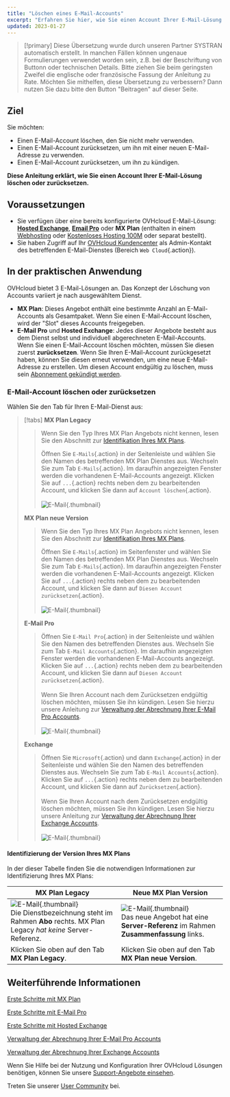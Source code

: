 ```yaml
---
title: "Löschen eines E-Mail-Accounts"
excerpt: "Erfahren Sie hier, wie Sie einen Account Ihrer E-Mail-Lösung löschen oder zurücksetzen"
updated: 2023-01-27
---
```


> [!primary]
> Diese Übersetzung wurde durch unseren Partner SYSTRAN automatisch erstellt. In manchen Fällen können ungenaue Formulierungen verwendet worden sein, z.B. bei der Beschriftung von Buttonn oder technischen Details. Bitte ziehen Sie beim geringsten Zweifel die englische oder französische Fassung der Anleitung zu Rate. Möchten Sie mithelfen, diese Übersetzung zu verbessern? Dann nutzen Sie dazu bitte den Button "Beitragen" auf dieser Seite.
>

## Ziel

Sie möchten:

- Einen E-Mail-Account löschen, den Sie nicht mehr verwenden.
- Einen E-Mail-Account zurücksetzen, um ihn mit einer neuen E-Mail-Adresse zu verwenden.
- Einen E-Mail-Account zurücksetzen, um ihn zu kündigen.

**Diese Anleitung erklärt, wie Sie einen Account Ihrer E-Mail-Lösung löschen oder zurücksetzen.**

## Voraussetzungen

- Sie verfügen über eine bereits konfigurierte OVHcloud E-Mail-Lösung: [**Hosted Exchange**](/links/web/emails-hosted-exchange), [**Email Pro**](/links/web/email-pro) oder **MX Plan** (enthalten in einem [Webhosting](/links/web/hosting) oder [Kostenloses Hosting 100M](/links/web/domains-free-hosting) oder separat bestellt).
- Sie haben Zugriff auf Ihr [OVHcloud Kundencenter](/links/manager) als Admin-Kontakt des betreffenden E-Mail-Dienstes (Bereich `Web Cloud`{.action}).

## In der praktischen Anwendung <a name="instructions"></a>

OVHcloud bietet 3 E-Mail-Lösungen an. Das Konzept der Löschung von Accounts variiert je nach ausgewähltem Dienst.

- **MX Plan**: Dieses Angebot enthält eine bestimmte Anzahl an E-Mail-Accounts als Gesamtpaket. Wenn Sie einen E-Mail-Account löschen, wird der "Slot" dieses Accounts freigegeben.
- **E-Mail Pro** und **Hosted Exchange**: Jedes dieser Angebote besteht aus dem Dienst selbst und individuell abgerechneten E-Mail-Accounts. Wenn Sie einen E-Mail-Account löschen möchten, müssen Sie diesen zuerst **zurücksetzen**. Wenn Sie Ihren E-Mail-Account zurückgesetzt haben, können Sie diesen erneut verwenden, um eine neue E-Mail-Adresse zu erstellen. Um diesen Account endgültig zu löschen, muss sein [Abonnement gekündigt werden](/pages/web_cloud/email_and_collaborative_solutions/microsoft_exchange/manage_billing_exchange#accounts-entfernen).

### E-Mail-Account löschen oder zurücksetzen

Wählen Sie den Tab für Ihren E-Mail-Dienst aus:

> [!tabs]
> **MX Plan Legacy**
>>
>> Wenn Sie den Typ Ihres MX Plan Angebots nicht kennen, lesen Sie den Abschnitt zur [Identifikation Ihres MX Plans](#whichmxplan).<br>
>>
>> Öffnen Sie `E-Mails`{.action} in der Seitenleiste und wählen Sie den Namen des betreffenden MX Plan Dienstes aus. Wechseln Sie zum Tab `E-Mails`{.action}. Im daraufhin angezeigten Fenster werden die vorhandenen E-Mail-Accounts angezeigt. Klicken Sie auf `...`{.action} rechts neben dem zu bearbeitenden Account, und klicken Sie dann auf `Account löschen`{.action}.<br><br>
>>![E-Mail](images/email-mxplan-legacy-reset.png){.thumbnail}<br>
>>
> **MX Plan neue Version**
>>
>> Wenn Sie den Typ Ihres MX Plan Angebots nicht kennen, lesen Sie den Abschnitt zur [Identifikation Ihres MX Plans](#whichmxplan).<br>
>>
>> Öffnen Sie `E-Mails`{.action} im Seitenfenster und wählen Sie den Namen des betreffenden MX Plan Dienstes aus. Wechseln Sie zum Tab `E-Mails`{.action}. Im daraufhin angezeigten Fenster werden die vorhandenen E-Mail-Accounts angezeigt. Klicken Sie auf `...`{.action} rechts neben dem zu bearbeitenden Account, und klicken Sie dann auf `Diesen Account zurücksetzen`{.action}.<br><br>
>>![E-Mail](images/email-mxplan-new-reset.png){.thumbnail}<br>
>>
> **E-Mail Pro**
>>
>> Öffnen Sie `E-Mail Pro`{.action} in der Seitenleiste und wählen Sie den Namen des betreffenden Dienstes aus. Wechseln Sie zum Tab `E-Mail Accounts`{.action}. Im daraufhin angezeigten Fenster werden die vorhandenen E-Mail-Accounts angezeigt. Klicken Sie auf `...`{.action} rechts neben dem zu bearbeitenden Account, und klicken Sie dann auf `Diesen Account zurücksetzen`{.action}.<br><br>
>> Wenn Sie Ihren Account nach dem Zurücksetzen endgültig löschen möchten, müssen Sie ihn kündigen. Lesen Sie hierzu unsere Anleitung zur [Verwaltung der Abrechnung Ihrer E-Mail Pro Accounts](/pages/web_cloud/email_and_collaborative_solutions/email_pro/manage_billing_emailpro).<br><br>
>>![E-Mail](images/emailpro-reset.png){.thumbnail}<br>
>>
> **Exchange**
>>
>> Öffnen Sie `Microsoft`{.action} und dann `Exchange`{.action} in der Seitenleiste und wählen Sie den Namen des betreffenden Dienstes aus. Wechseln Sie zum Tab `E-Mail Accounts`{.action}. Klicken Sie auf `...`{.action} rechts neben dem zu bearbeitenden Account, und klicken Sie dann auf `Zurücksetzen`{.action}.<br><br>
>> Wenn Sie Ihren Account nach dem Zurücksetzen endgültig löschen möchten, müssen Sie ihn kündigen. Lesen Sie hierzu unsere Anleitung zur [Verwaltung der Abrechnung Ihrer Exchange Accounts](/pages/web_cloud/email_and_collaborative_solutions/microsoft_exchange/manage_billing_exchange).<br><br>
>>![E-Mail](images/exchange-reset.png){.thumbnail}<br>
>>

#### Identifizierung der Version Ihres MX Plans <a name="whichmxplan"></a>

In der dieser Tabelle finden Sie die notwendigen Informationen zur Identifizierung Ihres MX Plans:

|MX Plan Legacy|Neue MX Plan Version|
|---|---|
|![E-Mail](images/mxplan-starter-legacy-step1.png){.thumbnail}<br>Die Dienstbezeichnung steht im Rahmen **Abo** rechts. MX Plan Legacy *hat keine* Server-Referenz.|![E-Mail](images/mxplan-starter-new-step1.png){.thumbnail}<br>Das neue Angebot hat eine **Server-Referenz** im Rahmen **Zusammenfassung** links.|
|Klicken Sie oben auf den Tab **MX Plan Legacy**.|Klicken Sie oben auf den Tab **MX Plan neue Version**.|

## Weiterführende Informationen

[Erste Schritte mit MX Plan](/pages/web_cloud/email_and_collaborative_solutions/mx_plan/email_generalities)

[Erste Schritte mit E-Mail Pro](/pages/web_cloud/email_and_collaborative_solutions/email_pro/first_config)

[Erste Schritte mit Hosted Exchange](/pages/web_cloud/email_and_collaborative_solutions/microsoft_exchange/exchange_starting_hosted)

[Verwaltung der Abrechnung Ihrer E-Mail Pro Accounts](/pages/web_cloud/email_and_collaborative_solutions/email_pro/manage_billing_emailpro)

[Verwaltung der Abrechnung Ihrer Exchange Accounts](/pages/web_cloud/email_and_collaborative_solutions/microsoft_exchange/manage_billing_exchange)

Wenn Sie Hilfe bei der Nutzung und Konfiguration Ihrer OVHcloud Lösungen benötigen, können Sie unsere [Support-Angebote einsehen](/links/support).

Treten Sie unserer [User Community](/links/community) bei.
